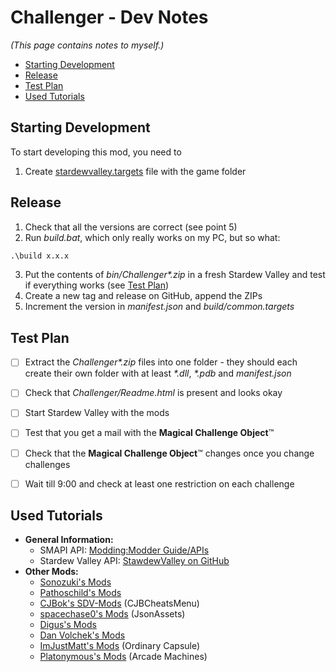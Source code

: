 ﻿# Challenger - Dev Notes

_(This page contains notes to myself.)_

- [Starting Development](#starting-development)
- [Release](#release)
- [Test Plan](#test-plan)
- [Used Tutorials](#used-tutorials)

## Starting Development

To start developing this mod, you need to

1. Create [stardewvalley.targets](https://github.com/Pathoschild/SMAPI/blob/develop/docs/technical/mod-package.md#custom-game-path) file with the game folder


## Release

1. Check that all the versions are correct (see point 5)
2. Run _build.bat_, which only really works on my PC, but so what: 
```bat
.\build x.x.x
```
3. Put the contents of _bin/Challenger*.zip_ in a fresh Stardew Valley and test if everything works (see [Test Plan](#test-plan))
4. Create a new tag and release on GitHub, append the ZIPs
5. Increment the version in _manifest.json_ and _build/common.targets_


## Test Plan

- [ ] Extract the _Challenger*.zip_ files into one folder - they should each create their own folder with at least _*.dll_, _*.pdb_ and _manifest.json_ 
- [ ] Check that _Challenger/Readme.html_ is present and looks okay
- [ ] Start Stardew Valley with the mods
- [ ] Test that you get a mail with the **Magical Challenge Object**™
- [ ] Check that the  **Magical Challenge Object**™ changes once you change challenges
- [ ] Wait till 9:00 and check at least one restriction on each challenge


## Used Tutorials

- **General Information:**
  - SMAPI API: [Modding:Modder Guide/APIs](https://stardewvalleywiki.com/Modding:Modder_Guide/APIs)
  - Stardew Valley API: [StawdewValley on GitHub](https://github.com/veywrn/StardewValley)
- **Other Mods:**
  - [Sonozuki's Mods](https://github.com/Sonozuki/StardewMods)
  - [Pathoschild's Mods](https://github.com/Pathoschild/StardewMods) 
  - [CJBok's SDV-Mods](https://github.com/CJBok/SDV-Mods) (CJBCheatsMenu)
  - [spacechase0's Mods](https://github.com/spacechase0/StardewValleyMods) (JsonAssets)
  - [Digus's Mods](https://github.com/Digus/StardewValleyMods)
  - [Dan Volchek's Mods](https://github.com/danvolchek/StardewMods)
  - [ImJustMatt's Mods](https://github.com/ImJustMatt/StardewMods) (Ordinary Capsule)
  - [Platonymous's Mods](https://github.com/Platonymous/Stardew-Valley-Mods) (Arcade Machines)
